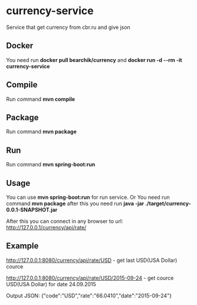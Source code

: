 # currency-service
Service that get currency from cbr.ru and give json

## Docker
You need run **docker pull bearchik/currency**
and **docker run -d --rm -it currency-service**

## Compile
Run command **mvn compile**

## Package
Run command **mvn package**

## Run
Run command **mvn spring-boot:run**

## Usage
You can use **mvn spring-boot:run** for run service.
Or You need run command **mvn package** after this you need run **java -jar ./target/currency-0.0.1-SNAPSHOT.jar**

After this you can connect in any browser to url: http://127.0.0.1/currency/api/rate/

## Example
http://127.0.0.1:8080/currency/api/rate/USD - get last USD(USA Dollar) cource

http://127.0.0.1:8080/currency/api/rate/USD/2015-09-24 - get cource USD(USA Dollar) for date 24.09.2015

Output JSON:
{"code":"USD","rate":"66.0410","date":"2015-09-24"}
